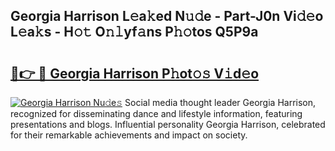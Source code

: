 ## Georgia Harrison L𝚎a𝚔ed N𝚞𝚍e - Part-J0n Vi𝚍𝚎o L𝚎a𝚔s - H𝚘𝚝 O𝚗𝚕yf𝚊ns P𝚑𝚘tos Q5P9a

# <h2><a href="http://kfchx0.oniu.top/?m=Georgia+Harrison">🔗👉 🔴 Georgia Harrison P𝚑ot𝚘𝚜 V𝚒d𝚎o</a></h2>

[![Georgia Harrison Nu𝚍e𝚜](https://i.imgur.com/0qMVB7G.gif)](http://kfchx0.oniu.top/?m=Georgia+Harrison)
Social media thought leader Georgia Harrison, recognized for disseminating dance and lifestyle information, featuring presentations and blogs. Influential personality Georgia Harrison, celebrated for their remarkable achievements and impact on society.  
